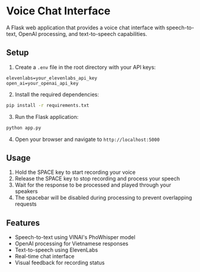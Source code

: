 # Voice Chat Interface

A Flask web application that provides a voice chat interface with speech-to-text, OpenAI processing, and text-to-speech capabilities.

## Setup

1. Create a `.env` file in the root directory with your API keys:
```
elevenlabs=your_elevenlabs_api_key
open_ai=your_openai_api_key
```

2. Install the required dependencies:
```bash
pip install -r requirements.txt
```

3. Run the Flask application:
```bash
python app.py
```

4. Open your browser and navigate to `http://localhost:5000`

## Usage

1. Hold the SPACE key to start recording your voice
2. Release the SPACE key to stop recording and process your speech
3. Wait for the response to be processed and played through your speakers
4. The spacebar will be disabled during processing to prevent overlapping requests

## Features

- Speech-to-text using VINAI's PhoWhisper model
- OpenAI processing for Vietnamese responses
- Text-to-speech using ElevenLabs
- Real-time chat interface
- Visual feedback for recording status 